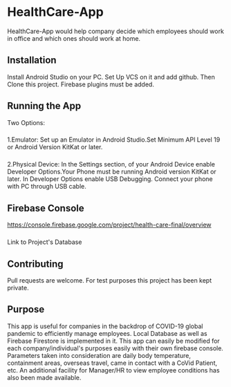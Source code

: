 # HealthCare-App

HealthCare-App would help company decide which employees should work in office and which ones should work at home.

## Installation
Install Android Studio on your PC.
Set Up VCS on it and add github. 
Then Clone this project. 
Firebase plugins must be added.

## Running the App
Two Options:
###
1.Emulator: Set up an Emulator in Android Studio.Set Minimum API Level 19 or Android Version KitKat or later.
###
2.Physical Device: In the Settings section, of your Android Device enable Developer Options.Your Phone must be running Android version KitKat or later. In Developer Options enable USB Debugging. Connect your phone with PC through USB cable.

## Firebase Console
https://console.firebase.google.com/project/health-care-final/overview
###
Link to Project's Database

## Contributing
Pull requests are welcome. For test purposes this project has been kept private. 

## Purpose
This app is useful for companies in the backdrop of COVID-19 global pandemic to efficiently manage employees. Local Database as well as Firebase Firestore is implemented in it. This app can easily be modified for each company/individual's purposes easily with their own firebase console. Parameters taken into consideration are daily body temperature, containment areas, overseas travel, came in contact with a CoVid Patient, etc. An additional facility for Manager/HR to view employee conditions has also been made available.
